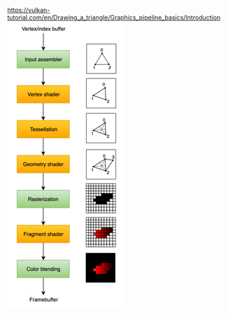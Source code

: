 https://vulkan-tutorial.com/en/Drawing_a_triangle/Graphics_pipeline_basics/Introduction
![pipeline_diagram.png](pipeline_diagram.png)


